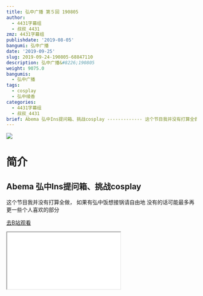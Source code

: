 ```yaml
---
title: 弘中广播 第５回 190805
author:
  - 4431字幕组
  - 叔叔_4431
zmz: 4431字幕组
publishdate: '2019-08-05'
bangumi: 弘中广播
date: '2019-09-25'
slug: 2019-09-24-190805-68847110
description: 弘中广播&#8226;190805
weight: 9075.0
bangumis:
  - 弘中广播
tags:
  - cosplay
  - 弘中绫香
categories:
  - 4431字幕组
  - 叔叔_4431
brief: Abema 弘中Ins提问箱、挑战cosplay ------------- 这个节目我并没有打算全做， 如果有弘中饭想接锅请自由地 没有的话可能最多再更一些个人喜欢的部分
---
```

![](https://raw.githubusercontent.com/tcgriffith/owaraisite/master/static/tmpimg/487b30bfb88f823aa29f7bd968b1aace15d76b18.jpg.480.jpg)
# 简介  
Abema
弘中Ins提问箱、挑战cosplay
-------------
这个节目我并没有打算全做，
如果有弘中饭想接锅请自由地
没有的话可能最多再更一些个人喜欢的部分  

[去B站观看](https://www.bilibili.com/video/av68847110/)
<div class ="resp-container"><iframe class="testiframe" src="//player.bilibili.com/player.html?aid=68847110"", scrolling="no", allowfullscreen="true" > </iframe></div> 
